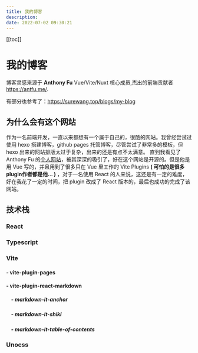 ```yaml
---
title: 我的博客
description:
date: 2022-07-02 09:30:21
---
```


[[toc]]

# 我的博客

博客灵感来源于 **Anthony Fu** Vue/Vite/Nuxt 核心成员,杰出的前端贡献者 https://antfu.me/.

有部分也参考了：https://surewang.top/blogs/my-blog

## 为什么会有这个网站

作为一名前端开发，一直以来都想有一个属于自己的，很酷的网站。我曾经尝试过使用 hexo 搭建博客，github pages 托管博客，尽管尝试了非常多的模板，但 hexo 出来的网站排版太过于复杂，出来的还是有点不太满意。
直到我看见了 Anthony Fu 的[个人网站](https://antfu.me/)，被其深深的吸引了，好在这个网站是开源的。但是他是用 Vue 写的，并且用到了很多只在 Vue 里工作的 Vite Plugins **( 可怕的是很多plugin作者都是他... )** ，对于一名使用 React 的人来说，这还是有一定的难度，好在我花了一定的时间，把 plugin 改成了 React 版本的，最后也成功的完成了该网站。

## 技术栈

### React

### Typescript

### Vite
#### - vite-plugin-pages
#### - vite-plugin-react-markdown 
##### &nbsp;&nbsp;&nbsp; - markdown-it-anchor
##### &nbsp;&nbsp;&nbsp; - markdown-it-shiki
##### &nbsp;&nbsp;&nbsp; - markdown-it-table-of-contents

### Unocss